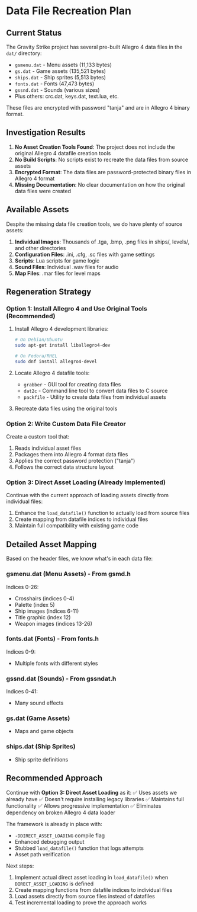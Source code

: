 # Data File Recreation Plan

## Current Status

The Gravity Strike project has several pre-built Allegro 4 data files in the `dat/` directory:
- `gsmenu.dat` - Menu assets (11,133 bytes)
- `gs.dat` - Game assets (135,521 bytes)
- `ships.dat` - Ship sprites (5,513 bytes)
- `fonts.dat` - Fonts (47,473 bytes)
- `gssnd.dat` - Sounds (various sizes)
- Plus others: crc.dat, keys.dat, text.lua, etc.

These files are encrypted with password "tanja" and are in Allegro 4 binary format.

## Investigation Results

1. **No Asset Creation Tools Found**: The project does not include the original Allegro 4 datafile creation tools
2. **No Build Scripts**: No scripts exist to recreate the data files from source assets
3. **Encrypted Format**: The data files are password-protected binary files in Allegro 4 format
4. **Missing Documentation**: No clear documentation on how the original data files were created

## Available Assets

Despite the missing data file creation tools, we do have plenty of source assets:
1. **Individual Images**: Thousands of .tga, .bmp, .png files in ships/, levels/, and other directories
2. **Configuration Files**: .ini, .cfg, .sc files with game settings
3. **Scripts**: Lua scripts for game logic
4. **Sound Files**: Individual .wav files for audio
5. **Map Files**: .mar files for level maps

## Regeneration Strategy

### Option 1: Install Allegro 4 and Use Original Tools (Recommended)
1. Install Allegro 4 development libraries:
   ```bash
   # On Debian/Ubuntu
   sudo apt-get install liballegro4-dev
   
   # On Fedora/RHEL
   sudo dnf install allegro4-devel
   ```
   
2. Locate Allegro 4 datafile tools:
   - `grabber` - GUI tool for creating data files
   - `dat2c` - Command line tool to convert data files to C source
   - `packfile` - Utility to create data files from individual assets

3. Recreate data files using the original tools

### Option 2: Write Custom Data File Creator
Create a custom tool that:
1. Reads individual asset files
2. Packages them into Allegro 4 format data files
3. Applies the correct password protection ("tanja")
4. Follows the correct data structure layout

### Option 3: Direct Asset Loading (Already Implemented)
Continue with the current approach of loading assets directly from individual files:
1. Enhance the `load_datafile()` function to actually load from source files
2. Create mapping from datafile indices to individual files
3. Maintain full compatibility with existing game code

## Detailed Asset Mapping

Based on the header files, we know what's in each data file:

### gsmenu.dat (Menu Assets) - From gsmd.h
Indices 0-26:
- Crosshairs (indices 0-4)
- Palette (index 5) 
- Ship images (indices 6-11)
- Title graphic (index 12)
- Weapon images (indices 13-26)

### fonts.dat (Fonts) - From fonts.h
Indices 0-9:
- Multiple fonts with different styles

### gssnd.dat (Sounds) - From gssndat.h
Indices 0-41:
- Many sound effects

### gs.dat (Game Assets)
- Maps and game objects

### ships.dat (Ship Sprites)
- Ship sprite definitions

## Recommended Approach

Continue with **Option 3: Direct Asset Loading** as it:
✅ Uses assets we already have
✅ Doesn't require installing legacy libraries
✅ Maintains full functionality
✅ Allows progressive implementation
✅ Eliminates dependency on broken Allegro 4 data loader

The framework is already in place with:
- `-DDIRECT_ASSET_LOADING` compile flag
- Enhanced debugging output
- Stubbed `load_datafile()` function that logs attempts
- Asset path verification

Next steps:
1. Implement actual direct asset loading in `load_datafile()` when `DIRECT_ASSET_LOADING` is defined
2. Create mapping functions from datafile indices to individual files
3. Load assets directly from source files instead of datafiles
4. Test incremental loading to prove the approach works